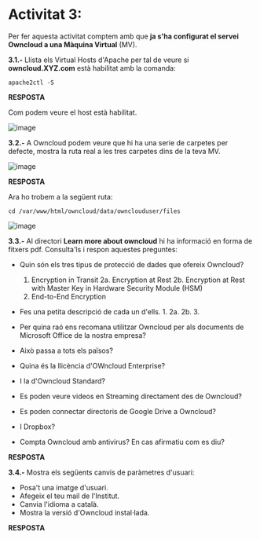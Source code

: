 # Activitat 3:

Per fer aquesta activitat comptem amb que **ja s'ha configurat el servei Owncloud a una Màquina Virtual** (MV).

**3.1.-** Llista els Virtual Hosts d'Apache per tal de veure si **owncloud.XYZ.com** està habilitat amb la comanda:

```
apache2ctl -S
``` 

**RESPOSTA**

Com podem veure el host està habilitat.

![image](https://user-images.githubusercontent.com/114162341/195857582-dc37afa0-0a32-4a39-b56d-da782d69243f.png)


**3.2.-** A Owncloud podem veure que hi ha una serie de carpetes per defecte, mostra la ruta real a les tres carpetes dins de la teva MV.

![image](https://user-images.githubusercontent.com/110727546/194824543-c49bf482-ac93-432f-884c-d89487e587f3.png)

**RESPOSTA**

Ara ho trobem a la següent ruta:

```cd /var/www/html/owncloud/data/ownclouduser/files```

![image](https://user-images.githubusercontent.com/114162341/195867111-e2877deb-cf72-4a97-ac1c-3e0080cfed94.png)

**3.3.-** Al directori **Learn more about owncloud** hi ha informació en forma de fitxers pdf. Consulta'ls i respon aquestes preguntes:

- Quin són els tres tipus de protecció de dades que ofereix Owncloud?
  1. Encryption in Transit
  2a. Encryption at Rest
  2b. Encryption at Rest with Master Key in Hardware Security Module (HSM)
  3. End-to-End Encryption

- Fes una petita descripció de cada un d'ells.
  1. 
  2a. 
  2b. 
  3. 
 
- Per quina raó ens recomana utilitzar Owncloud per als documents de Microsoft Office de la nostra empresa?  
- Això passa a tots els països?
- Quina és la llicència d'OWncloud Enterprise?
- I la d'Owncloud Standard?
- Es poden veure videos en Streaming directament des de Owncloud?
- Es poden connectar directoris de Google Drive a Owncloud?
- I Dropbox?
- Compta Owncloud amb antivirus? En cas afirmatiu com es diu? 

**RESPOSTA**

**3.4.-** Mostra els següents canvis de paràmetres d'usuari:

- Posa't una imatge d'usuari.
- Afegeix el teu mail de l'Institut.
- Canvia l'idioma a català.
- Mostra la versió d'Owncloud instal·lada.

**RESPOSTA**
